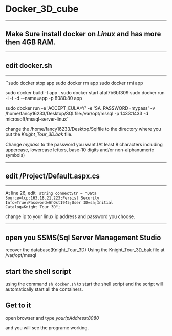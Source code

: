 
# Docker_3D_cube
**************
## Make Sure install docker on *Linux* and has more then 4GB RAM.
***********
## edit docker.sh
***********
``sudo docker stop app
sudo docker rm app
sudo docker rmi app

sudo docker build -t app .
sudo docker start afaf7b6bf309 
sudo docker run  -i -t -d --name=app -p 8080:80 app

sudo docker run -e 'ACCEPT_EULA=Y' -e 'SA_PASSWORD=mypass' -v /home/fancy16233/Desktop/SQLfile:/var/opt/mssql -p  1433:1433 -d microsoft/mssql-server-linux``
 
change the /home/fancy16233/Desktop/Sqlfile to the directory where you put the *Knight_Tour_3D.bak* file.

Change *mypass* to the password you want.(At least 8 characters including uppercase, lowercase letters, base-10 digits and/or non-alphanumeric symbols)
*************
## edit /Project/Default.aspx.cs
*************
At line 26, edit 
`` string connectStr = "Data Source=tcp:163.18.21.223;Persist Security Info=True;Password=GhOst1945;User ID=sa;Initial Catalog=Knight_Tour_3D";``

change ip to your linux ip address and password you choose.
************
## open you SSMS(Sql Server Management Studio

recover the database(Knight_Tour_3D) Using the Knight_Tour_3D_bak file at /var/opt/mssql

## start the shell script
using the command  `sh docker.sh` to start the shell script and the script will automatically start all the containers.

## Get to it

open browser and type *yourIpAddress:8080*

and you will see the programe working.
